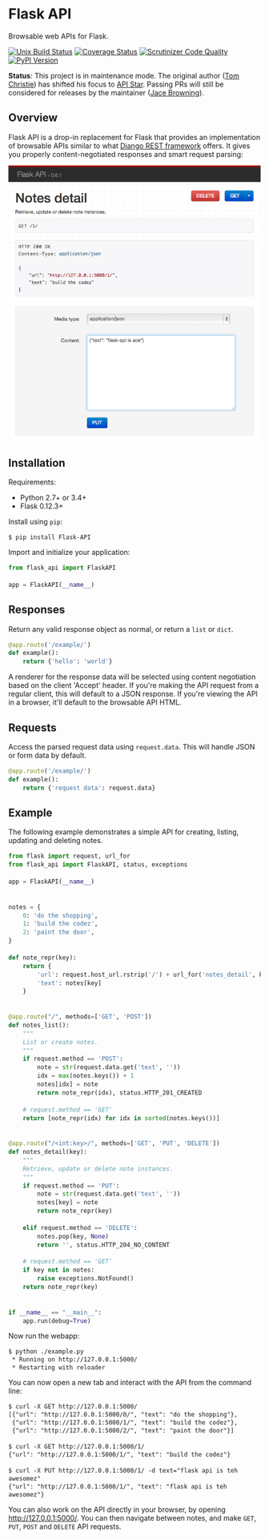 # Flask API

Browsable web APIs for Flask.

[![Unix Build Status](https://img.shields.io/travis/flask-api/flask-api.svg)](https://travis-ci.org/flask-api/flask-api) 
[![Coverage Status](https://img.shields.io/coveralls/flask-api/flask-api.svg)](https://coveralls.io/r/flask-api/flask-api)
[![Scrutinizer Code Quality](https://img.shields.io/scrutinizer/g/flask-api/flask-api.svg)](https://scrutinizer-ci.com/g/flask-api/flask-api/)
[![PyPI Version](https://img.shields.io/pypi/v/Flask-API.svg)](https://pypi.org/project/Flask-API/)

**Status**: This project is in maintenance mode. The original author ([Tom Christie](https://twitter.com/_tomchristie)) has shifted his focus to [API Star](https://github.com/encode/apistar). Passing PRs will still be considered for releases by the maintainer ([Jace Browning](https://twitter.com/jacebrowning)).

## Overview

Flask API is a drop-in replacement for Flask that provides an implementation of browsable APIs similar to what [Django REST framework](http://www.django-rest-framework.org) offers. It gives you properly content-negotiated responses and smart request parsing:

![Screenshot](docs/screenshot.png)

## Installation

Requirements:

* Python 2.7+ or 3.4+
* Flask 0.12.3+

Install using `pip`:

```shell
$ pip install Flask-API
```

Import and initialize your application:

```python
from flask_api import FlaskAPI

app = FlaskAPI(__name__)
```

## Responses

Return any valid response object as normal, or return a `list` or `dict`.

```python
@app.route('/example/')
def example():
    return {'hello': 'world'}
```

A renderer for the response data will be selected using content negotiation based on the client 'Accept' header. If you're making the API request from a regular client, this will default to a JSON response. If you're viewing the API in a browser, it'll default to the browsable API HTML. 

## Requests

Access the parsed request data using `request.data`.  This will handle JSON or form data by default.

```python
@app.route('/example/')
def example():
    return {'request data': request.data}
```

## Example

The following example demonstrates a simple API for creating, listing, updating and deleting notes.

```python
from flask import request, url_for
from flask_api import FlaskAPI, status, exceptions

app = FlaskAPI(__name__)


notes = {
    0: 'do the shopping',
    1: 'build the codez',
    2: 'paint the door',
}

def note_repr(key):
    return {
        'url': request.host_url.rstrip('/') + url_for('notes_detail', key=key),
        'text': notes[key]
    }


@app.route("/", methods=['GET', 'POST'])
def notes_list():
    """
    List or create notes.
    """
    if request.method == 'POST':
        note = str(request.data.get('text', ''))
        idx = max(notes.keys()) + 1
        notes[idx] = note
        return note_repr(idx), status.HTTP_201_CREATED

    # request.method == 'GET'
    return [note_repr(idx) for idx in sorted(notes.keys())]


@app.route("/<int:key>/", methods=['GET', 'PUT', 'DELETE'])
def notes_detail(key):
    """
    Retrieve, update or delete note instances.
    """
    if request.method == 'PUT':
        note = str(request.data.get('text', ''))
        notes[key] = note
        return note_repr(key)

    elif request.method == 'DELETE':
        notes.pop(key, None)
        return '', status.HTTP_204_NO_CONTENT

    # request.method == 'GET'
    if key not in notes:
        raise exceptions.NotFound()
    return note_repr(key)


if __name__ == "__main__":
    app.run(debug=True)
```

Now run the webapp:

```shell
$ python ./example.py
 * Running on http://127.0.0.1:5000/
 * Restarting with reloader
```

You can now open a new tab and interact with the API from the command line:

```shell
$ curl -X GET http://127.0.0.1:5000/
[{"url": "http://127.0.0.1:5000/0/", "text": "do the shopping"}, 
 {"url": "http://127.0.0.1:5000/1/", "text": "build the codez"}, 
 {"url": "http://127.0.0.1:5000/2/", "text": "paint the door"}]

$ curl -X GET http://127.0.0.1:5000/1/
{"url": "http://127.0.0.1:5000/1/", "text": "build the codez"}

$ curl -X PUT http://127.0.0.1:5000/1/ -d text="flask api is teh awesomez"
{"url": "http://127.0.0.1:5000/1/", "text": "flask api is teh awesomez"}
```

You can also work on the API directly in your browser, by opening <http://127.0.0.1:5000/>.  You can then navigate between notes, and make `GET`, `PUT`, `POST` and `DELETE` API requests.
